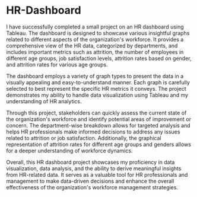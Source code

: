 # HR-Dashboard
I have successfully completed a small project on an HR dashboard using Tableau. The dashboard is designed to showcase various insightful graphs related to different aspects of the organization's workforce. It provides a comprehensive view of the HR data, categorized by departments, and includes important metrics such as attrition, the number of employees in different age groups, job satisfaction levels, attrition rates based on gender, and attrition rates for various age groups.

The dashboard employs a variety of graph types to present the data in a visually appealing and easy-to-understand manner. Each graph is carefully selected to best represent the specific HR metrics it conveys. The project demonstrates my ability to handle data visualization using Tableau and my understanding of HR analytics.

Through this project, stakeholders can quickly assess the current state of the organization's workforce and identify potential areas of improvement or concern. The department-wise breakdown allows for targeted analysis and helps HR professionals make informed decisions to address any issues related to attrition or job satisfaction. Additionally, the graphical representation of attrition rates for different age groups and genders allows for a deeper understanding of workforce dynamics.

Overall, this HR dashboard project showcases my proficiency in data visualization, data analysis, and the ability to derive meaningful insights from HR-related data. It serves as a valuable tool for HR professionals and management to make data-driven decisions and enhance the overall effectiveness of the organization's workforce management strategies.
